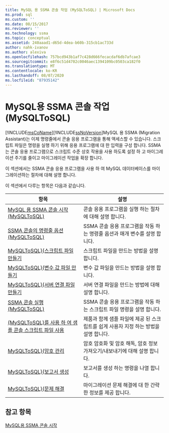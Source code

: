 ```yaml
---
title: MySQL 용 SSMA 콘솔 작업 (MySQLToSQL) | Microsoft Docs
ms.prod: sql
ms.custom: ''
ms.date: 08/15/2017
ms.reviewer: ''
ms.technology: ssma
ms.topic: conceptual
ms.assetid: 240aaad1-d65d-4dea-b60b-315cb1ac733d
author: nahk-ivanov
ms.author: alexiva
ms.openlocfilehash: 757bcd943b1af7c428d666fecacdaf6db7afcae3
ms.sourcegitcommit: e8f6c51d4702c0046aec1394109bc0503ca182f0
ms.translationtype: MT
ms.contentlocale: ko-KR
ms.lasthandoff: 08/07/2020
ms.locfileid: "87935142"
---
```

# <a name="working-with-ssma-for-mysql-console-mysqltosql"></a>MySQL용 SSMA 콘솔 작업(MySQLToSQL)
[!INCLUDE[msCoName](../../includes/msconame_md.md)][!INCLUDE[ssNoVersion](../../includes/ssnoversion-md.md)]MySQL 용 SSMA (Migration Assistant)는 이제 명령줄에서 콘솔 응용 프로그램을 통해 액세스할 수 있습니다. 스크립트 파일은 명령을 실행 하기 위해 응용 프로그램에 대 한 입력을 구성 합니다. SSMA는 콘솔 응용 프로그램으로 스크립트 수준 상호 작용을 사용 하도록 설정 하 고 마이그레이션 주기를 줄이고 마이그레이션 작업을 확장 합니다.  
  
이 섹션에서는 SSMA 콘솔 응용 프로그램을 사용 하 여 MySQL 데이터베이스를 마이그레이션하는 절차에 대해 설명 합니다.  
  
이 섹션에서 다루는 항목은 다음과 같습니다.  
  
|항목|설명|  
|-|-|  
|[MySQL 용 SSMA 콘솔 시작 &#40;MySQLToSQL&#41;](../../ssma/mysql/getting-started-with-ssma-for-mysql-console-mysqltosql.md)|콘솔 응용 프로그램을 실행 하는 절차에 대해 설명 합니다.|  
|[SSMA 콘솔의 명령줄 옵션 &#40;MySQLToSQL&#41;](../../ssma/mysql/command-line-options-in-ssma-console-mysqltosql.md)|SSMA 콘솔 응용 프로그램을 작동 하는 명령줄 옵션과 매개 변수를 설명 합니다.|  
|[MySQLToSQL&#41;&#40;스크립트 파일 만들기](../../ssma/mysql/creating-script-files-mysqltosql.md)|스크립트 파일을 만드는 방법을 설명 합니다.|  
|[MySQLToSQL&#41;&#40;변수 값 파일 만들기](../../ssma/mysql/creating-variable-value-files-mysqltosql.md)|변수 값 파일을 만드는 방법을 설명 합니다.|  
|[MySQLToSQL&#41;&#40;서버 연결 파일 만들기](../../ssma/mysql/creating-the-server-connection-files-mysqltosql.md)|서버 연결 파일을 만드는 방법에 대해 설명 합니다.|  
|[SSMA 콘솔 실행 &#40;MySQLToSQL&#41;](../../ssma/mysql/executing-the-ssma-console-mysqltosql.md)|SSMA 콘솔 응용 프로그램을 작동 하는 스크립트 파일 명령을 설명 합니다.|  
|[&#40;MySQLToSQL&#41;를 사용 하 여 샘플 콘솔 스크립트 파일 사용](../../ssma/mysql/working-with-the-sample-console-script-files-mysqltosql.md)|제품과 함께 샘플 파일에 제공 된 스크립트를 쉽게 사용자 지정 하는 방법을 설명 합니다.|  
|[MySQLToSQL&#41;&#40;암호 관리](../../ssma/mysql/managing-passwords-mysqltosql.md)|암호 암호화 및 암호 해독, 암호 정보 가져오기/내보내기에 대해 설명 합니다.|  
|[MySQLToSQL&#41;&#40;보고서 생성](../../ssma/mysql/generating-reports-mysqltosql.md)|보고서를 생성 하는 명령을 나열 합니다.|  
|[MySQLToSQL&#41;&#40;문제 해결](../../ssma/mysql/troubleshooting-mysqltosql.md)|마이그레이션 문제 해결에 대 한 간략 한 정보를 제공 합니다.|  
  
## <a name="see-also"></a>참고 항목  
[MySQL용 SSMA 콘솔 시작](getting-started-with-ssma-for-mysql-console-mysqltosql.md)  
  
